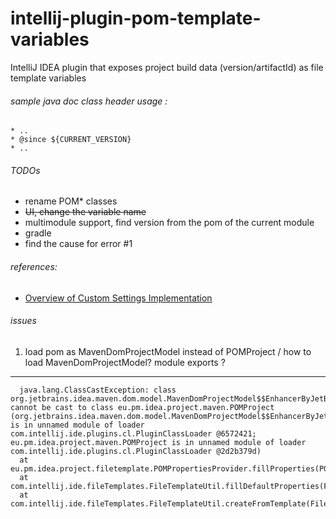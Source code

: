 # intellij-plugin-pom-template-variables

IntelliJ IDEA plugin that exposes project build data (version/artifactId) as file template variables





###### sample java doc class header usage :
 
    * ..
    * @since ${CURRENT_VERSION}
    * ..


###### TODOs

- rename POM* classes
- ~~UI, change the variable name~~
- multimodule support, find version from the pom of the current module
- gradle
- find the cause for error #1

###### references: 
- [Overview of Custom Settings Implementation](https://plugins.jetbrains.com/docs/intellij/settings-tutorial.html#the-appsettingsstate-class)

###### issues
 
1. load pom as MavenDomProjectModel instead of POMProject / how to load MavenDomProjectModel?
   module exports ? 



---
      java.lang.ClassCastException: class org.jetbrains.idea.maven.dom.model.MavenDomProjectModel$$EnhancerByJetBrainsMainCglib$$8ae7e121 cannot be cast to class eu.pm.idea.project.maven.POMProject (org.jetbrains.idea.maven.dom.model.MavenDomProjectModel$$EnhancerByJetBrainsMainCglib$$8ae7e121 is in unnamed module of loader com.intellij.ide.plugins.cl.PluginClassLoader @6572421; eu.pm.idea.project.maven.POMProject is in unnamed module of loader com.intellij.ide.plugins.cl.PluginClassLoader @2d2b379d)
      at eu.pm.idea.project.filetemplate.POMPropertiesProvider.fillProperties(POMPropertiesProvider.java:52)
      at com.intellij.ide.fileTemplates.FileTemplateUtil.fillDefaultProperties(FileTemplateUtil.java:362)
      at com.intellij.ide.fileTemplates.FileTemplateUtil.createFromTemplate(FileTemplateUtil.java:299)

